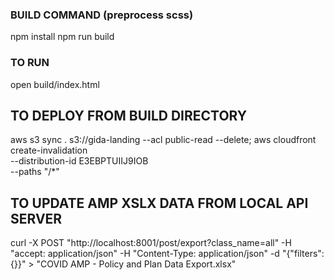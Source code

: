 ### BUILD COMMAND (preprocess scss)

npm install
npm run build

### TO RUN

open build/index.html

## TO DEPLOY FROM BUILD DIRECTORY

aws s3 sync . s3://gida-landing --acl public-read --delete; aws cloudfront create-invalidation \
--distribution-id E3EBPTUIIJ9IOB \
--paths "/\*"

## TO UPDATE AMP XSLX DATA FROM LOCAL API SERVER
curl -X POST "http://localhost:8001/post/export?class_name=all" -H "accept: application/json" -H "Content-Type: application/json" -d "{\"filters\":{}}" > "COVID AMP - Policy and Plan Data Export.xlsx"
